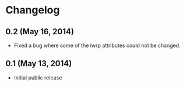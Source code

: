 # Changelog

## 0.2 (May 16, 2014)

* Fixed a bug where some of the lwrp attributes could not be changed.

## 0.1 (May 13, 2014)

* Initial public release
